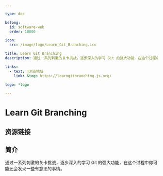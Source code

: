 ```yaml
---

type: doc

belong:
  id: software-web
  order: 10000

icon:
  src: /image/logo/Learn_Git_Branching.ico

title: Learn Git Branching
description: 通过一系列刺激的关卡挑战，逐步深入的学习 Git 的强大功能，在这个过程中你可能还会发现一些有意思的事情。

links:
  - text: 🧰浏览地址
    link: &togo https://learngitbranching.js.org/

togo: *togo

---
```


<ShowLogo />

# Learn Git Branching

<ShowBreadcrumb />

## 资源链接

<ShowLinks />

## 简介

通过一系列刺激的关卡挑战，逐步深入的学习 Git 的强大功能，在这个过程中你可能还会发现一些有意思的事情。